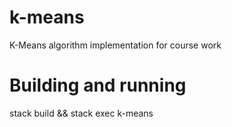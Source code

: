 # k-means
K-Means algorithm implementation for course work


# Building and running
stack build && stack exec k-means

